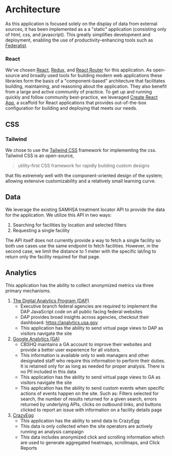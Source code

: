 
# Architecture

As this application is focused solely on the display of data from external sources, it has been implemented as a a "static" application (consisting only of html, css, and javascript). This greatly simplifies development and deployment, enabling the use of productivity-enhancing tools such as [Federalist](https://federalistapp.18f.gov).

### React
We've chosen [React](https://reactjs.org/), [Redux](https://redux.js.org/), and [React Router](https://reacttraining.com/react-router/) for this application. As open-source and broadly used tools for building modern web applications these libraries form the basis of a "component-based" architecture that facilitates building, maintaining, and reasoning about the application. They also benefit from a large and active community of practice. To get up and running quickly and follow community best-practice, we leveraged [Create React App](https://create-react-app.dev/), a scaffold for React applications that provides out-of-the-box configuration for building and deploying that meets our needs.

## CSS

### Tailwind
We chose to use the [Tailwind CSS](https://tailwindcss.com/) framework for implementing the css. Tailwind CSS is an open-source,

> utility-first CSS framework for rapidly building custom designs

that fits extremely well with the component-oriented design of the system; allowing extensive customizability and a relatively small learning curve.

## Data
We leverage the existing SAMHSA treatment locator API to provide the data for the application. We utilize this API in two ways:

1. Searching for facilities by location and selected filters
2. Requesting a single facility

The API itself does not currently provide a way to fetch a single facility so both use cases use the same endpoint to fetch facilities. However, in the second case, we limit the distance to 1 meter with the specific lat/lng to return only the facility required for that page.

## Analytics

This application has the ability to collect anonymized metrics via three primary mechanisms.

1. [The Digital Analytics Program (DAP)](https://digital.gov/services/dap/)
    * Executive branch federal agencies are required to implement the DAP JavaScript code on all public facing federal websites
    * DAP provides broad insights across agencies, checkout their dashboard: https://analytics.usa.gov
    * This application has the ability to send virtual page views to DAP as visitors navigate the site
2. [Google Analytics (GA)](https://analytics.google.com)
    * CBSHQ maintains a GA account to improve their websites and provide a better user experience for all visitors.
    * This information is available only to web managers and other designated staff who require this information to perform their duties. It is retained only for as long as needed for proper analysis. There is no PII included in this data
    * This application has the ability to send virtual page views to GA as visitors navigate the site
    * This application has the ability to send custom events when specific actions of events happen on the site. Such as: Filters selected for search, the number of results returned for a given search, errors returned by underlying APIs, clicks on outbound links, and buttons clicked to report an issue with information on a facility details page
3. [CrazyEgg](https://crazyegg.com)
    * This application has the ability to send data to CrazyEgg
    * This data is only collected when the site operators are actively running an analysis campaign
    * This data includes anonymized click and scrolling information which are used to generate aggregated heatmaps, scrollmaps, and Click Reports
